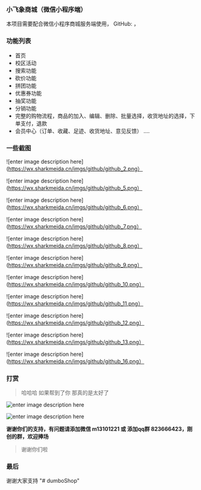 ﻿### 小飞象商城（微信小程序端）

本项目需要配合微信小程序商城服务端使用，
GitHub: ，


### 功能列表
+ 首页
+ 校区活动
+ 搜索功能
+ 砍价功能
+ 拼团功能
+ 优惠券功能
+ 抽奖功能
+ 分销功能
+ 完整的购物流程，商品的加入、编辑、删除、批量选择，收货地址的选择，下单支付，退款
+ 会员中心（订单、收藏、足迹、收货地址、意见反馈）
....

### 一些截图 




![enter image description here](https://wx.sharkmeida.cn/imgs/github/github_2.png）

![enter image description here](https://wx.sharkmeida.cn/imgs/github/github_5.png）

![enter image description here](https://wx.sharkmeida.cn/imgs/github/github_6.png）

![enter image description here](https://wx.sharkmeida.cn/imgs/github/github_7.png）

![enter image description here](https://wx.sharkmeida.cn/imgs/github/github_8.png）

![enter image description here](https://wx.sharkmeida.cn/imgs/github/github_9.png）

![enter image description here](https://wx.sharkmeida.cn/imgs/github/github_10.png）

![enter image description here](https://wx.sharkmeida.cn/imgs/github/github_11.png）

![enter image description here](https://wx.sharkmeida.cn/imgs/github/github_12.png）

![enter image description here](https://wx.sharkmeida.cn/imgs/github/github_13.png）

![enter image description here](https://wx.sharkmeida.cn/imgs/github/github_16.png）


### 打赏

> 哈哈哈 如果帮到了你 那真的是太好了

![enter image description here](http://resource.bbgshop.com/github/mm_facetoface_collect_qrcode_1531550221909.png)

![enter image description here](http://resource.bbgshop.com/github/1531550384970.jpg)

**谢谢你们的支持，有问题请添加微信 m13101221 或 添加qq群 823666423，刚创的群，欢迎捧场**

> 谢谢你们啦

### 最后
谢谢大家支持
"# dumboShop" 
